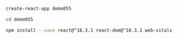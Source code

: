 ```bash
create-react-app demo055
```

```bash
cd demo055
```

```bash
npm install --save react@^18.3.1 react-dom@^18.3.1 web-vitals
```


